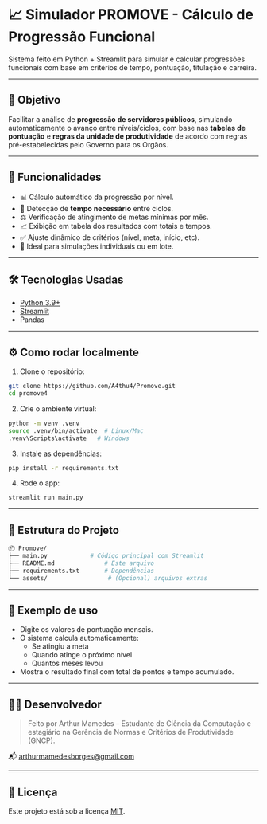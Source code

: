 # 📈 Simulador PROMOVE - Cálculo de Progressão Funcional

Sistema feito em Python + Streamlit para simular e calcular progressões funcionais com base em critérios de tempo, pontuação, titulação e carreira.

---

## 🧠 Objetivo

Facilitar a análise de **progressão de servidores públicos**, simulando automaticamente o avanço entre níveis/ciclos, com base nas **tabelas de pontuação** e **regras da unidade de produtividade** de acordo com regras pré-estabelecidas pelo Governo para os Orgãos.

---

## 🚀 Funcionalidades

- 📊 Cálculo automático da progressão por nível.
- 📅 Detecção de **tempo necessário** entre ciclos.
- ⚖️ Verificação de atingimento de metas mínimas por mês.
- 📈 Exibição em tabela dos resultados com totais e tempos.
- ✅ Ajuste dinâmico de critérios (nível, meta, início, etc).
- 🎯 Ideal para simulações individuais ou em lote.

---

## 🛠 Tecnologias Usadas

- [Python 3.9+](https://www.python.org/)
- [Streamlit](https://streamlit.io/)
- Pandas

---

## ⚙️ Como rodar localmente

1. Clone o repositório:

```bash
git clone https://github.com/A4thu4/Promove.git
cd promove4
```

2. Crie o ambiente virtual:

```bash
python -m venv .venv
source .venv/bin/activate  # Linux/Mac
.venv\Scripts\activate   # Windows
```

3. Instale as dependências:

```bash
pip install -r requirements.txt
```

4. Rode o app:

```bash
streamlit run main.py
```

---

## 📁 Estrutura do Projeto

```bash
📦 Promove/
├── main.py            # Código principal com Streamlit
├── README.md              # Este arquivo
├── requirements.txt       # Dependências
└── assets/                 # (Opcional) arquivos extras
```

---

## 🧪 Exemplo de uso

- Digite os valores de pontuação mensais.
- O sistema calcula automaticamente:
  - Se atingiu a meta
  - Quando atinge o próximo nível
  - Quantos meses levou
- Mostra o resultado final com total de pontos e tempo acumulado.

---

## 👨‍💻 Desenvolvedor

> Feito por Arthur Mamedes – Estudante de Ciência da Computação e estagiário na Gerência de Normas e Critérios de Produtividade (GNCP).

📬 arthurmamedesborges@gmail.com

---

## 📄 Licença

Este projeto está sob a licença [MIT](assets/LICENSE).